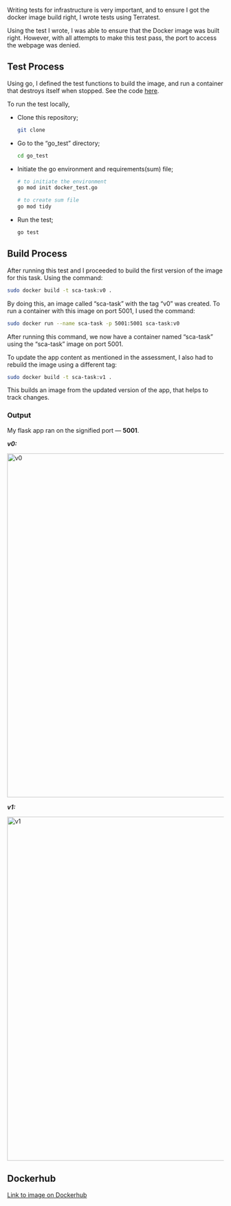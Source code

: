 Writing tests for infrastructure is very important, and to ensure I got the docker image build right, I wrote tests using Terratest. 

Using the test I wrote, I was able to ensure that the Docker image was built right. However, with all attempts to make this test pass, the port to access the webpage was denied.

## Test Process

Using go, I defined the test functions to build the image, and run a container that destroys itself when stopped. See the code [here](https://github.com/LuluNwenyi/SCA-Cloud-School-Application/tree/start/go_test).

To run the test locally,

- Clone this repository;
    
    ```bash
    git clone 
    ```
    
- Go to the “go_test” directory;
    
    ```bash
    cd go_test
    ```
    
- Initiate the go environment and requirements(sum) file;
    
    ```bash
    # to initiate the environment
    go mod init docker_test.go
    
    # to create sum file
    go mod tidy
    ```
    
- Run the test;
    
    ```bash
    go test
    ```
    

## Build Process

After running this test and I proceeded to build the first version of the image for this task. Using the command:

```bash
sudo docker build -t sca-task:v0 .
```

By doing this, an image called “sca-task” with the tag “v0” was created. To run a container with this image on port 5001, I used the command:

```bash
sudo docker run --name sca-task -p 5001:5001 sca-task:v0
```

After running this command, we now have a container named “sca-task” using the “sca-task” image on port 5001.

To update the app content as mentioned in the assessment, I also had to rebuild the image using a different tag:

```bash
sudo docker build -t sca-task:v1 .
```

This builds an image from the updated version of the app, that helps to track changes.

### Output

My flask app ran on the signified port — **5001**. 

***v0:***

<img width="800" alt="v0" src="https://user-images.githubusercontent.com/72583144/161384874-7616b7a8-7bc8-4942-8108-6ab204851496.png">

***v1:***

<img width="800" alt="v1" src="https://user-images.githubusercontent.com/72583144/161384886-bc876ae3-2358-49f0-bd57-cbaea104f886.png">

## Dockerhub
[Link to image on Dockerhub](https://hub.docker.com/r/lulunwenyi/sca-task)
